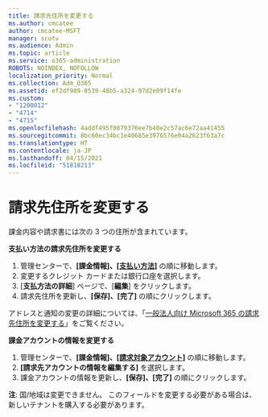 ```yaml
---
title: 請求先住所を変更する
ms.author: cmcatee
author: cmcatee-MSFT
manager: scotv
ms.audience: Admin
ms.topic: article
ms.service: o365-administration
ROBOTS: NOINDEX, NOFOLLOW
localization_priority: Normal
ms.collection: Adm_O365
ms.assetid: ef2df989-8539-48b5-a324-97d2e09f14fe
ms.custom:
- "1200012"
- "4714"
- "4715"
ms.openlocfilehash: 4addf495f0879376ee7b40e2c57ac6e72aa41455
ms.sourcegitcommit: 8bc60ec34bc1e40685e3976576e04a2623f63a7c
ms.translationtype: HT
ms.contentlocale: ja-JP
ms.lasthandoff: 04/15/2021
ms.locfileid: "51818213"
---
```

# <a name="change-your-billing-address"></a>請求先住所を変更する

課金内容や請求書には次の 3 つの住所が含まれています。

**支払い方法の請求先住所を変更する**

1. 管理センターで、**[課金情報]、[[支払い方法]](https://go.microsoft.com/fwlink/p/?linkid=2018806)** の順に移動します。
2. 変更するクレジット カードまたは銀行口座を選択します。
3. [**支払方法の詳細**] ページで、[**編集**] をクリックします。
4. 請求先住所を更新し、**[保存]、[完了]** の順にクリックします。

アドレスと通知の変更の詳細については、「[一般法人向け Microsoft 365 の請求先住所を変更する](https://docs.microsoft.com/microsoft-365/commerce/billing-and-payments/change-your-billing-addresses?view=o365-worldwide)」をご覧ください。

**課金アカウントの情報を変更する**

1. 管理センターで、**[課金情報]、[[請求対象アカウント]](https://admin.microsoft.com/Adminportal/Home?source=applauncher#/BillingAccounts/billing-accounts)** の順に移動します。
2. **[請求先アカウントの情報を編集する]** を選択します。
3. 課金アカウントの情報を更新し、**[保存]、[完了]** の順にクリックします。

**注**: 国/地域は変更できません。 このフィールドを変更する必要がある場合は、新しいテナントを購入する必要があります。

